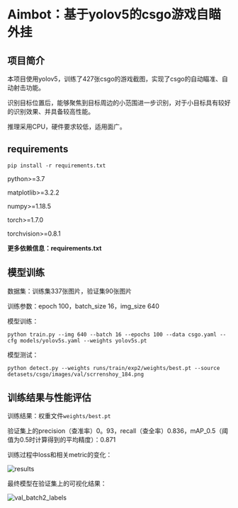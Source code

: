 # Aimbot：基于yolov5的csgo游戏自瞄外挂

## 项目简介

本项目使用yolov5，训练了427张csgo的游戏截图，实现了csgo的自动瞄准、自动射击功能。

识别目标位置后，能够聚焦到目标周边的小范围进一步识别，对于小目标具有较好的识别效果、并具备较高性能。

推理采用CPU，硬件要求较低，适用面广。

## requirements

 `pip install -r requirements.txt`

python>=3.7

matplotlib>=3.2.2

numpy>=1.18.5

torch>=1.7.0

torchvision>=0.8.1

**更多依赖信息：requirements.txt**

## 模型训练

数据集：训练集337张图片，验证集90张图片

训练参数：epoch 100，batch_size 16，img_size 640

模型训练：

`python train.py --img 640 --batch 16 --epochs 100 --data csgo.yaml --cfg models/yolov5s.yaml --weights yolov5s.pt`

模型测试：

`python detect.py --weights runs/train/exp2/weights/best.pt --source detasets/csgo/images/val/scrrenshoy_184.png`

## 训练结果与性能评估

训练结果：权重文件`weights/best.pt`

验证集上的precision（查准率）0。93，recall（查全率）0.836，mAP_0.5（阈值为0.5时计算得到的平均精度）：0.871

训练过程中loss和相关metric的变化：

![results](https://github.com/ttttkx/CSGO_Aimbot/assets/144672418/fe9a4314-e40e-4e44-8f6d-b195402b1d74)

最终模型在验证集上的可视化结果：

![val_batch2_labels](https://github.com/ttttkx/CSGO_Aimbot/assets/144672418/e38a7497-9fd0-40e3-8ca8-e3ed086c9182)




